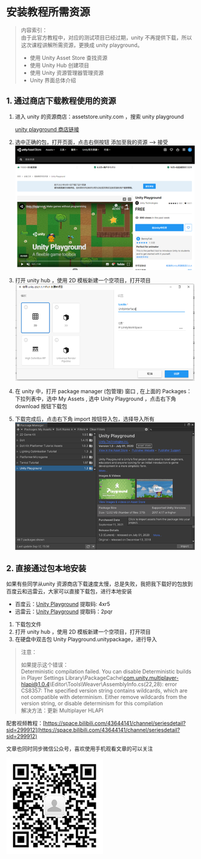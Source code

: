 # 安装教程所需资源

> 内容索引：  
> 由于此官方教程中，对应的测试项目已经过期，unity 不再提供下载，所以这次课程讲解所需资源，更换成 unity playground。
> * 使用 Unity Asset Store 查找资源
> * 使用 Unity Hub 创建项目
> * 使用 Unity 资源管理器管理资源
> * Unity 界面总体介绍

## 1. 通过商店下载教程使用的资源

1. 进入 unity 的资源商店：assetstore.unity.com ，搜索 unity playground 
   
   [unity playground 商店链接](https://assetstore.unity.com/packages/essentials/tutorial-projects/unity-playground-109917)

2. 选中正确的包，打开页面，点击右侧按钮 添加至我的资源 --> 接受
   ![](../../../../imgs/unity_AssetStore.png)

3. 打开 unity hub ，使用 2D 模板新建一个空项目，打开项目
   ![](../../../../imgs/unity_新建项目.png)
4. 在 unity 中，打开 package manager (包管理) 窗口 , 在上面的 Packages：下拉列表中，选中 My Assets , 选中 Unity Playground ，点击右下角 download 按钮下载包
5. 下载完成后，点击右下角 import 按钮导入包，选择导入所有
![](../../../../imgs/unity_PackageManager1.png)

## 2. 直接通过包本地安装

如果有些同学从unity 资源商店下载速度太慢，总是失败，我把我下载好的包放到百度云和迅雷云，大家可以直接下载包，进行本地安装

* 百度云：[Unity Playground](https://pan.baidu.com/s/1zn47C9WaCwbXovDy5SZxkQ) 提取码:  4xr5 
* 迅雷云：[Unity Playground](https://pan.xunlei.com/s/VMjO4SYupAn7cvjTUa-TNrtvA1 ) 提取码：2pqr

1. 下载包文件
2. 打开 unity hub ，使用 2D 模板新建一个空项目，打开项目
3. 在硬盘中双击包 Unity Playground.unitypackage，进行导入

> 注意：
>
> 如果提示这个错误：  
> Deterministic compilation failed. You can disable Deterministic builds in Player Settings
Library\PackageCache\com.unity.multiplayer-hlapi@1.0.4\Editor\Tools\Weaver\AssemblyInfo.cs(22,28): error CS8357: The specified version string contains wildcards, which are not compatible with determinism. Either remove wildcards from the version string, or disable determinism for this compilation  
> 解决方法：更新 Multiplayer HLAPI


配套视频教程：[https://space.bilibili.com/43644141/channel/seriesdetail?sid=299912](https://space.bilibili.com/43644141/channel/seriesdetail?sid=299912)

文章也同时同步微信公众号，喜欢使用手机观看文章的可以关注

![](../../../../imgs/微信公众号二维码.jpg)